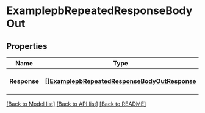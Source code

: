 # ExamplepbRepeatedResponseBodyOut

## Properties
Name | Type | Description | Notes
------------ | ------------- | ------------- | -------------
**Response** | [**[]ExamplepbRepeatedResponseBodyOutResponse**](examplepbRepeatedResponseBodyOutResponse.md) |  | [optional] [default to null]

[[Back to Model list]](../README.md#documentation-for-models) [[Back to API list]](../README.md#documentation-for-api-endpoints) [[Back to README]](../README.md)
